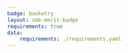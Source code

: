 ```yaml
---
badge: basketry
layout: smb-merit-badge
requirements: true
data:
    requirements: ./requirements.yaml
---
```

